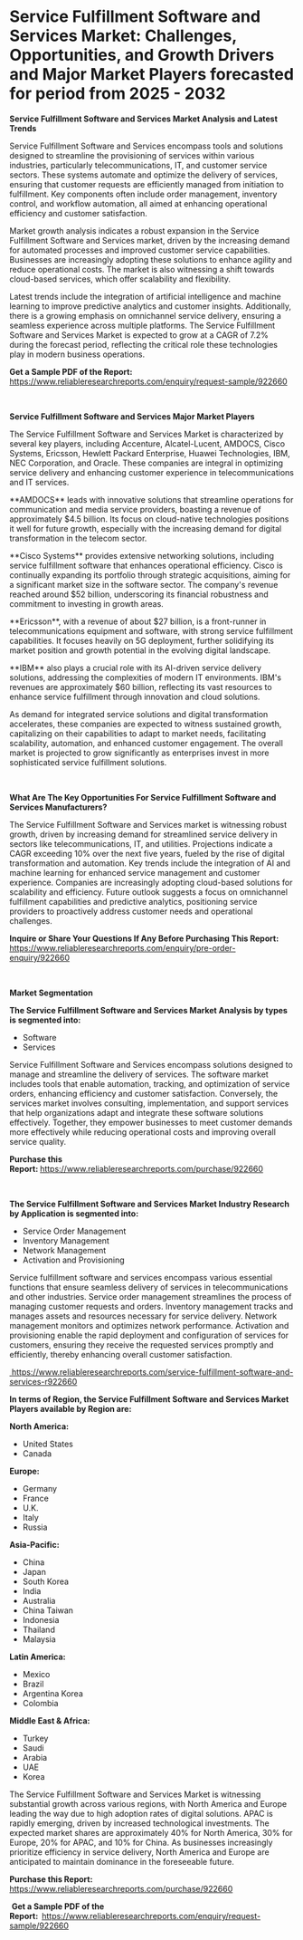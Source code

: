 <p><h1>Service Fulfillment Software and Services Market: Challenges, Opportunities, and Growth Drivers and Major Market Players forecasted for period from 2025 - 2032</h1></p><p><strong>Service Fulfillment Software and Services Market Analysis and Latest Trends</strong></p>
<p><p>Service Fulfillment Software and Services encompass tools and solutions designed to streamline the provisioning of services within various industries, particularly telecommunications, IT, and customer service sectors. These systems automate and optimize the delivery of services, ensuring that customer requests are efficiently managed from initiation to fulfillment. Key components often include order management, inventory control, and workflow automation, all aimed at enhancing operational efficiency and customer satisfaction.</p><p>Market growth analysis indicates a robust expansion in the Service Fulfillment Software and Services market, driven by the increasing demand for automated processes and improved customer service capabilities. Businesses are increasingly adopting these solutions to enhance agility and reduce operational costs. The market is also witnessing a shift towards cloud-based services, which offer scalability and flexibility.</p><p>Latest trends include the integration of artificial intelligence and machine learning to improve predictive analytics and customer insights. Additionally, there is a growing emphasis on omnichannel service delivery, ensuring a seamless experience across multiple platforms. The Service Fulfillment Software and Services Market is expected to grow at a CAGR of 7.2% during the forecast period, reflecting the critical role these technologies play in modern business operations.</p></p>
<p><strong>Get a Sample PDF of the Report:&nbsp;</strong> <a href="https://www.reliableresearchreports.com/enquiry/request-sample/922660?utm_campaign=3071&utm_medium=2&utm_source=Github&utm_content=ia&utm_term=18042025&utm_id=service-fulfillment-software-and-services">https://www.reliableresearchreports.com/enquiry/request-sample/922660</a></p>
<p>&nbsp;</p>
<p><strong>Service Fulfillment Software and Services Major Market Players</strong></p>
<p><p>The Service Fulfillment Software and Services Market is characterized by several key players, including Accenture, Alcatel-Lucent, AMDOCS, Cisco Systems, Ericsson, Hewlett Packard Enterprise, Huawei Technologies, IBM, NEC Corporation, and Oracle. These companies are integral in optimizing service delivery and enhancing customer experience in telecommunications and IT services.</p><p>**AMDOCS** leads with innovative solutions that streamline operations for communication and media service providers, boasting a revenue of approximately $4.5 billion. Its focus on cloud-native technologies positions it well for future growth, especially with the increasing demand for digital transformation in the telecom sector.</p><p>**Cisco Systems** provides extensive networking solutions, including service fulfillment software that enhances operational efficiency. Cisco is continually expanding its portfolio through strategic acquisitions, aiming for a significant market size in the software sector. The company's revenue reached around $52 billion, underscoring its financial robustness and commitment to investing in growth areas.</p><p>**Ericsson**, with a revenue of about $27 billion, is a front-runner in telecommunications equipment and software, with strong service fulfillment capabilities. It focuses heavily on 5G deployment, further solidifying its market position and growth potential in the evolving digital landscape.</p><p>**IBM** also plays a crucial role with its AI-driven service delivery solutions, addressing the complexities of modern IT environments. IBM's revenues are approximately $60 billion, reflecting its vast resources to enhance service fulfillment through innovation and cloud solutions.</p><p>As demand for integrated service solutions and digital transformation accelerates, these companies are expected to witness sustained growth, capitalizing on their capabilities to adapt to market needs, facilitating scalability, automation, and enhanced customer engagement. The overall market is projected to grow significantly as enterprises invest in more sophisticated service fulfillment solutions.</p></p>
<p>&nbsp;</p>
<p><strong>What Are The Key Opportunities For Service Fulfillment Software and Services Manufacturers?</strong></p>
<p><p>The Service Fulfillment Software and Services market is witnessing robust growth, driven by increasing demand for streamlined service delivery in sectors like telecommunications, IT, and utilities. Projections indicate a CAGR exceeding 10% over the next five years, fueled by the rise of digital transformation and automation. Key trends include the integration of AI and machine learning for enhanced service management and customer experience. Companies are increasingly adopting cloud-based solutions for scalability and efficiency. Future outlook suggests a focus on omnichannel fulfillment capabilities and predictive analytics, positioning service providers to proactively address customer needs and operational challenges.</p></p>
<p><strong>Inquire or Share Your Questions If Any Before Purchasing This Report:</strong> <a href="https://www.reliableresearchreports.com/enquiry/pre-order-enquiry/922660?utm_campaign=3071&utm_medium=2&utm_source=Github&utm_content=ia&utm_term=18042025&utm_id=service-fulfillment-software-and-services">https://www.reliableresearchreports.com/enquiry/pre-order-enquiry/922660</a></p>
<p>&nbsp;</p>
<p><strong>Market Segmentation</strong></p>
<p><strong>The Service Fulfillment Software and Services Market Analysis by types is segmented into:</strong></p>
<p><ul><li>Software</li><li>Services</li></ul></p>
<p><p>Service Fulfillment Software and Services encompass solutions designed to manage and streamline the delivery of services. The software market includes tools that enable automation, tracking, and optimization of service orders, enhancing efficiency and customer satisfaction. Conversely, the services market involves consulting, implementation, and support services that help organizations adapt and integrate these software solutions effectively. Together, they empower businesses to meet customer demands more effectively while reducing operational costs and improving overall service quality.</p></p>
<p><strong>Purchase this Report:&nbsp;</strong><a href="https://www.reliableresearchreports.com/purchase/922660?utm_campaign=3071&utm_medium=2&utm_source=Github&utm_content=ia&utm_term=18042025&utm_id=service-fulfillment-software-and-services">https://www.reliableresearchreports.com/purchase/922660</a></p>
<p>&nbsp;</p>
<p><strong>The Service Fulfillment Software and Services Market Industry Research by Application is segmented into:</strong></p>
<p><ul><li>Service Order Management</li><li>Inventory Management</li><li>Network Management</li><li>Activation and Provisioning</li></ul></p>
<p><p>Service fulfillment software and services encompass various essential functions that ensure seamless delivery of services in telecommunications and other industries. Service order management streamlines the process of managing customer requests and orders. Inventory management tracks and manages assets and resources necessary for service delivery. Network management monitors and optimizes network performance. Activation and provisioning enable the rapid deployment and configuration of services for customers, ensuring they receive the requested services promptly and efficiently, thereby enhancing overall customer satisfaction.</p></p>
<p><a href="https://www.reliableresearchreports.com/service-fulfillment-software-and-services-r922660?utm_campaign=3071&utm_medium=2&utm_source=Github&utm_content=ia&utm_term=18042025&utm_id=service-fulfillment-software-and-services">&nbsp;https://www.reliableresearchreports.com/service-fulfillment-software-and-services-r922660</a></p>
<p><strong>In terms of Region, the Service Fulfillment Software and Services Market Players available by Region are:</strong></p>
<p>
    <p> <strong> North America: </strong>
        <ul>
            <li>United States</li>
            <li>Canada</li>
        </ul>
        </p> 
    <p> <strong> Europe: </strong>
        <ul>
            <li>Germany</li>
            <li>France</li>
            <li>U.K.</li>
            <li>Italy</li>
            <li>Russia</li>
        </ul>
        </p> 
    <p> <strong> Asia-Pacific: </strong>
        <ul>
            <li>China</li>
            <li>Japan</li>
            <li>South Korea</li>
            <li>India</li>
            <li>Australia</li>
            <li>China Taiwan</li>
            <li>Indonesia</li>
            <li>Thailand</li>
            <li>Malaysia</li>
        </ul>
        </p> 
    <p> <strong> Latin America: </strong>
        <ul>
            <li>Mexico</li>
            <li>Brazil</li>
            <li>Argentina Korea</li>
            <li>Colombia</li>
        </ul>
        </p> 
    <p> <strong> Middle East & Africa: </strong>
        <ul>
            <li>Turkey</li>
            <li>Saudi</li>
            <li>Arabia</li>
            <li>UAE</li>
            <li>Korea</li>
        </ul>
    </p>
    </p>
<p><p>The Service Fulfillment Software and Services Market is witnessing substantial growth across various regions, with North America and Europe leading the way due to high adoption rates of digital solutions. APAC is rapidly emerging, driven by increased technological investments. The expected market shares are approximately 40% for North America, 30% for Europe, 20% for APAC, and 10% for China. As businesses increasingly prioritize efficiency in service delivery, North America and Europe are anticipated to maintain dominance in the foreseeable future.</p></p>
<p><strong>Purchase this Report: </strong><a href="https://www.reliableresearchreports.com/purchase/922660?utm_campaign=3071&utm_medium=2&utm_source=Github&utm_content=ia&utm_term=18042025&utm_id=service-fulfillment-software-and-services">https://www.reliableresearchreports.com/purchase/922660</a></p>
<p>&nbsp;<strong>Get a Sample PDF of the Report:&nbsp;&nbsp;</strong><a href="https://www.reliableresearchreports.com/enquiry/request-sample/922660?utm_campaign=3071&utm_medium=2&utm_source=Github&utm_content=ia&utm_term=18042025&utm_id=service-fulfillment-software-and-services">https://www.reliableresearchreports.com/enquiry/request-sample/922660</a></p>
<p><strong></strong></p>
<p><p></p><p></p><p></p></p>